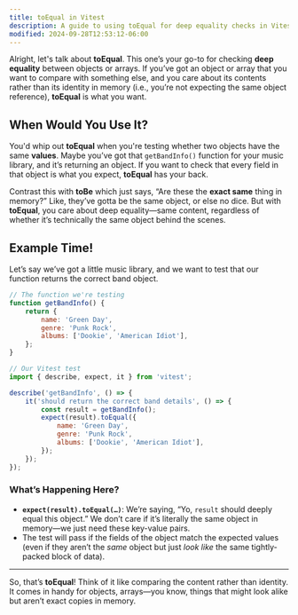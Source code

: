 ```yaml
---
title: toEqual in Vitest
description: A guide to using toEqual for deep equality checks in Vitest.
modified: 2024-09-28T12:53:12-06:00
---
```


Alright, let's talk about **toEqual**. This one’s your go-to for checking **deep equality** between objects or arrays. If you’ve got an object or array that you want to compare with something else, and you care about its contents rather than its identity in memory (i.e., you’re not expecting the same object reference), **toEqual** is what you want.

## When Would You Use It?

You'd whip out **toEqual** when you're testing whether two objects have the same **values**. Maybe you’ve got that `getBandInfo()` function for your music library, and it’s returning an object. If you want to check that every field in that object is what you expect, **toEqual** has your back.

Contrast this with **toBe** which just says, “Are these the **exact same** thing in memory?” Like, they’ve gotta be the same object, or else no dice. But with **toEqual**, you care about deep equality—same content, regardless of whether it’s technically the same object behind the scenes.

## Example Time!

Let’s say we’ve got a little music library, and we want to test that our function returns the correct band object.

```javascript
// The function we're testing
function getBandInfo() {
	return {
		name: 'Green Day',
		genre: 'Punk Rock',
		albums: ['Dookie', 'American Idiot'],
	};
}

// Our Vitest test
import { describe, expect, it } from 'vitest';

describe('getBandInfo', () => {
	it('should return the correct band details', () => {
		const result = getBandInfo();
		expect(result).toEqual({
			name: 'Green Day',
			genre: 'Punk Rock',
			albums: ['Dookie', 'American Idiot'],
		});
	});
});
```

### What’s Happening Here?

- **`expect(result).toEqual(…)`**: We’re saying, “Yo, `result` should deeply equal this object.” We don’t care if it’s literally the same object in memory—we just need these key-value pairs.
- The test will pass if the fields of the object match the expected values (even if they aren’t the *same* object but just *look like* the same tightly-packed block of data).

***

So, that’s **toEqual**! Think of it like comparing the content rather than identity. It comes in handy for objects, arrays—you know, things that might look alike but aren’t exact copies in memory.

```ts
```
